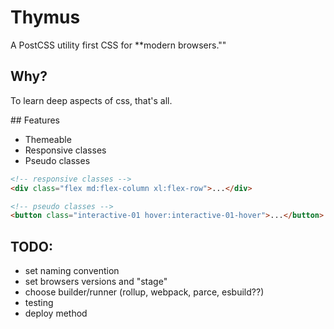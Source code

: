 # Thymus

A PostCSS utility first CSS for \*\*modern browsers.""

## Why?

To learn deep aspects of css, that's all.

## Features

- Themeable
- Responsive classes
- Pseudo classes

```html
<!-- responsive classes -->
<div class="flex md:flex-column xl:flex-row">...</div>

<!-- pseudo classes -->
<button class="interactive-01 hover:interactive-01-hover">...</button>
```

## TODO:

- set naming convention
- set browsers versions and "stage"
- choose builder/runner (rollup, webpack, parce, esbuild??)
- testing
- deploy method

